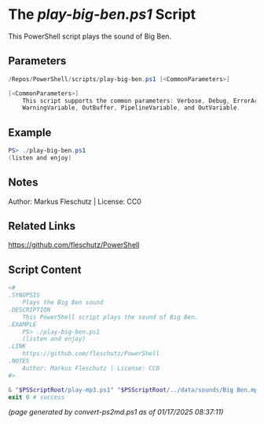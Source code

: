 The *play-big-ben.ps1* Script
===========================

This PowerShell script plays the sound of Big Ben.

Parameters
----------
```powershell
/Repos/PowerShell/scripts/play-big-ben.ps1 [<CommonParameters>]

[<CommonParameters>]
    This script supports the common parameters: Verbose, Debug, ErrorAction, ErrorVariable, WarningAction, 
    WarningVariable, OutBuffer, PipelineVariable, and OutVariable.
```

Example
-------
```powershell
PS> ./play-big-ben.ps1
(listen and enjoy)

```

Notes
-----
Author: Markus Fleschutz | License: CC0

Related Links
-------------
https://github.com/fleschutz/PowerShell

Script Content
--------------
```powershell
<#
.SYNOPSIS
	Plays the Big Ben sound
.DESCRIPTION
	This PowerShell script plays the sound of Big Ben.
.EXAMPLE
	PS> ./play-big-ben.ps1
	(listen and enjoy)
.LINK
	https://github.com/fleschutz/PowerShell
.NOTES
	Author: Markus Fleschutz | License: CC0
#>

& "$PSScriptRoot/play-mp3.ps1" "$PSScriptRoot/../data/sounds/Big Ben.mp3"
exit 0 # success
```

*(page generated by convert-ps2md.ps1 as of 01/17/2025 08:37:11)*

